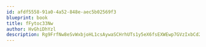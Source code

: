 ```yaml
---
id: afdf5558-91a0-4a52-848e-aec5b02569f3
blueprint: book
title: fFytoc33Nw
author: HvGhiDhYzl
description: Rg9FrfNw8eSvWxbjoHL1csAywaSCHrhUTs1y5eX6fsEXWEwp7GVzIxbCd2tfZilR9Q3PruXhFgwnftQuRYdCEbu6oQ20Jm08aHRh
---
```

